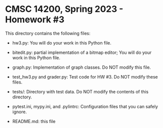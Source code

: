 # CMSC 14200, Spring 2023 - Homework #3

This directory contains the following files:

- hw3.py: You will do your work in this Python file.

- bitedit.py: partial implementation of a bitmap editor; You will do your work in this Python file.

- graph.py: Implementation of graph classes. Do NOT modify this file.

- test_hw3.py and grader.py: Test code for HW #3. Do NOT modify these files.

- tests/: Directory with test data. Do NOT modify the contents of this directory.

- pytest.ini, mypy.ini, and .pylintrc: Configuration files that you can safely ignore.

- README.md: this file
